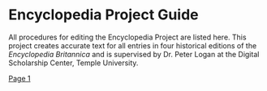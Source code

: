 # Encyclopedia Project Guide

All procedures for editing the Encyclopedia Project are listed here. This project creates accurate text for all entries in four historical editions of the *Encyclopedia Britannica* and is supervised by Dr. Peter Logan at the Digital Scholarship Center, Temple University.

[Page 1](test.md)
